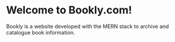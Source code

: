 <h1>Welcome to Bookly.com!</h1>

<p>Bookly is a website developed with the MERN stack to archive and catalogue book information.</p>
